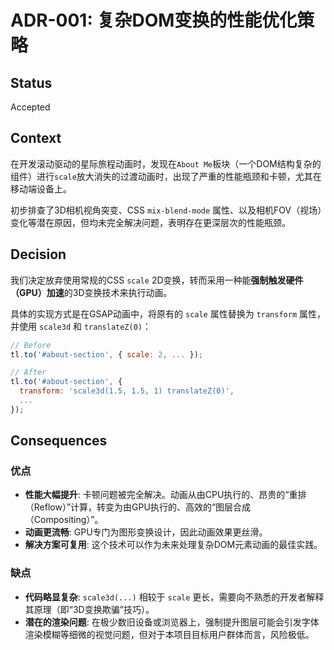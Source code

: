 # ADR-001: 复杂DOM变换的性能优化策略

## Status

Accepted

## Context

在开发滚动驱动的星际旅程动画时，发现在`About Me`板块（一个DOM结构复杂的组件）进行`scale`放大消失的过渡动画时，出现了严重的性能瓶颈和卡顿，尤其在移动端设备上。

初步排查了3D相机视角突变、CSS `mix-blend-mode` 属性、以及相机FOV（视场）变化等潜在原因，但均未完全解决问题，表明存在更深层次的性能瓶颈。

## Decision

我们决定放弃使用常规的CSS `scale` 2D变换，转而采用一种能**强制触发硬件（GPU）加速**的3D变换技术来执行动画。

具体的实现方式是在GSAP动画中，将原有的 `scale` 属性替换为 `transform` 属性，并使用 `scale3d` 和 `translateZ(0)`：

```javascript
// Before
tl.to('#about-section', { scale: 2, ... });

// After
tl.to('#about-section', { 
  transform: 'scale3d(1.5, 1.5, 1) translateZ(0)', 
  ... 
});
```

## Consequences

### 优点

- **性能大幅提升**: 卡顿问题被完全解决。动画从由CPU执行的、昂贵的“重排（Reflow）”计算，转变为由GPU执行的、高效的“图层合成（Compositing）”。
- **动画更流畅**: GPU专门为图形变换设计，因此动画效果更丝滑。
- **解决方案可复用**: 这个技术可以作为未来处理复杂DOM元素动画的最佳实践。

### 缺点

- **代码略显复杂**: `scale3d(...)` 相较于 `scale` 更长，需要向不熟悉的开发者解释其原理（即“3D变换欺骗”技巧）。
- **潜在的渲染问题**: 在极少数旧设备或浏览器上，强制提升图层可能会引发字体渲染模糊等细微的视觉问题，但对于本项目目标用户群体而言，风险极低。 